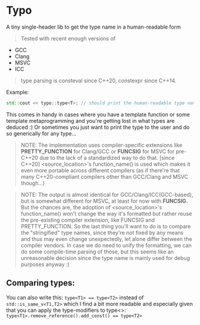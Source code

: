# Typo
A tiny single-header lib to get the type name in a human-readable form

> Tested with recent enough versions of
- GCC
- Clang
- MSVC
- ICC

> type parsing is consteval since C++20, constexpr since C++14.

Example: 
```C++
std::cout << typo::type<T>; // should print the human-readable type name with qualifiers
```
This comes in handy in cases where you have a template function or some template metaprogramming and you're getting lost in what types are deduced :) Or sometimes you just want to print the type to the user and do so generically for any type... 

> NOTE: The implementation uses compiler-specific extensions like __PRETTY_FUNCTION__ for Clang/GCC or __FUNCSIG__ for MSVC for pre-C++20 due to the lack of a standardized way to do that. [since C++20] <source_location>'s function_name() is used which makes it even more portable across different compilers (as if there're that many C++20-compliant compilers other than GCC/Clang and MSVC though...)

> NOTE: The output is almost identical for GCC/Clang/ICC(GCC-based), but is somewhat different for MSVC, at least for now with __FUNCSIG__. But the chances are, the adoption of <source_location>'s function_name() won't change the way it's formatted but rather reuse the pre-existing compiler extension, like FUNCSIG and PRETTY_FUNCTION. So the last thing you'll want to do is to compare the "stringified" type names, since they're not fixed by any means and thus may even change unexpectedly, let alone differ between the compiler vendors. 
> In case we do need to unify the formatting, we can do some compile-time parsing of those, but this seems like an unreasonable decision since the type name is mainly used for debug purposes anyway :)

## Comparing types:
You can also write this: `type<T1> == type<T2>` instead of `std::is_same_v<T1,T2>` which I find a bit more readable and especially given that you can apply the type-modifiers to type<>: `type<T1>.remove_reference().add_const() == type<T2>` 
